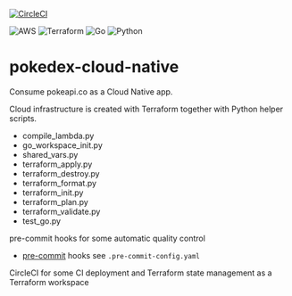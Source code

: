 [![CircleCI](https://dl.circleci.com/status-badge/img/gh/mangila/pokedex-cloud-native/tree/main.svg?style=svg)](https://dl.circleci.com/status-badge/redirect/gh/mangila/pokedex-cloud-native/tree/main)

![AWS](https://img.shields.io/badge/AWS-%23FF9900.svg?style=for-the-badge&logo=amazon-aws&logoColor=white)
![Terraform](https://img.shields.io/badge/terraform-%235835CC.svg?style=for-the-badge&logo=terraform&logoColor=white)
![Go](https://img.shields.io/badge/go-%2300ADD8.svg?style=for-the-badge&logo=go&logoColor=white)
![Python](https://img.shields.io/badge/python-3670A0?style=for-the-badge&logo=python&logoColor=ffdd54)

# pokedex-cloud-native

Consume pokeapi.co as a Cloud Native app.

Cloud infrastructure is created with Terraform together with Python helper scripts.

- compile_lambda.py
- go_workspace_init.py
- shared_vars.py
- terraform_apply.py
- terraform_destroy.py
- terraform_format.py
- terraform_init.py
- terraform_plan.py
- terraform_validate.py
- test_go.py

pre-commit hooks for some automatic quality control

- [pre-commit](https://pre-commit.com/) hooks see `.pre-commit-config.yaml`

CircleCI for some CI deployment and Terraform state management as a Terraform workspace
